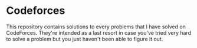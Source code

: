 Codeforces
==========

This repository contains solutions to every problems that I have solved on CodeForces. They're intended as a last resort in case you've tried very hard to solve a problem but you just haven't been able to figure it out.

